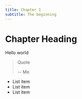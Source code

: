 ```yaml
---
title: Chapter 1
subtitle: The beginning
---
```


# Chapter Heading
Hello world

> Quote
>
> -- Me

- List item
- List item
- List item
